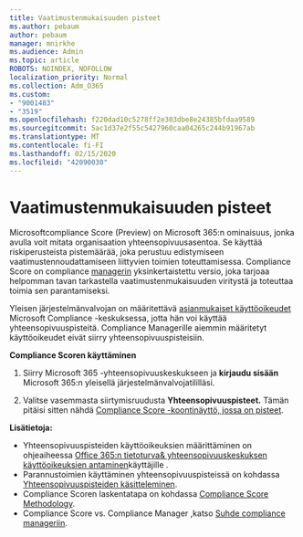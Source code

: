 ```yaml
---
title: Vaatimustenmukaisuuden pisteet
ms.author: pebaum
author: pebaum
manager: mnirkhe
ms.audience: Admin
ms.topic: article
ROBOTS: NOINDEX, NOFOLLOW
localization_priority: Normal
ms.collection: Adm_O365
ms.custom:
- "9001483"
- "3519"
ms.openlocfilehash: f220dad10c5278ff2e303dbe8e24385bfdaa9589
ms.sourcegitcommit: 5ac1d37e2f55c5427960caa04265c244b91967ab
ms.translationtype: MT
ms.contentlocale: fi-FI
ms.lasthandoff: 02/15/2020
ms.locfileid: "42090030"
---
```

# <a name="compliance-score"></a>Vaatimustenmukaisuuden pisteet

Microsoftcompliance Score (Preview) on Microsoft 365:n ominaisuus, jonka avulla voit mitata organisaation yhteensopivuusasentoa. Se käyttää riskiperusteista pistemäärää, joka perustuu edistymiseen vaatimustennoudattamiseen liittyvien toimien toteuttamisessa.   Compliance Score on compliance [managerin](https://docs.microsoft.com/en-us/microsoft-365/compliance/compliance-manager-overview) yksinkertaistettu versio, joka tarjoaa helpomman tavan tarkastella vaatimustenmukaisuuden viritystä ja toteuttaa toimia sen parantamiseksi. 

Yleisen järjestelmänvalvojan on määritettävä [asianmukaiset käyttöoikeudet](https://docs.microsoft.com/en-us/microsoft-365/security/office-365-security/permissions-in-the-security-and-compliance-center) Microsoft Compliance -keskuksessa, jotta hän voi käyttää yhteensopivuuspisteitä.  Compliance Managerille aiemmin määritetyt käyttöoikeudet eivät siirry yhteensopivuuspisteisiin.

**Compliance Scoren käyttäminen**

1. Siirry Microsoft 365 -yhteensopivuuskeskukseen ja **kirjaudu sisään** Microsoft 365:n yleisellä järjestelmänvalvojatililläsi.

2. Valitse vasemmasta siirtymisruudusta **Yhteensopivuuspisteet.** Tämän pitäisi sitten nähdä [Compliance Score -koontinäyttö, jossa on pisteet](https://docs.microsoft.com/en-us/microsoft-365/compliance/compliance-score-setup#understand-the-compliance-score-dashboard).
 

**Lisätietoja:**

- Yhteensopivuuspisteiden käyttöoikeuksien määrittäminen on ohjeaiheessa [Office 365:n tietoturva& yhteensopivuuskeskuksen käyttöoikeuksien antaminen](https://docs.microsoft.com/en-us/microsoft-365/security/office-365-security/grant-access-to-the-security-and-compliance-center)käyttäjille .
- Parannustoimien käyttäminen yhteensopivuuspisteissä on kohdassa [Yhteensopivuuspisteiden käsitteleminen](https://docs.microsoft.com/en-us/microsoft-365/compliance/working-with-compliance-score).
- Compliance Scoren laskentatapa on kohdassa [Compliance Score Methodology](https://docs.microsoft.com/en-us/microsoft-365/compliance/compliance-score-methodology).
- Compliance Score vs. Compliance Manager ,katso [Suhde compliance manageriin](https://docs.microsoft.com/en-us/microsoft-365/compliance/compliance-score#relationship-to-compliance-manager).

